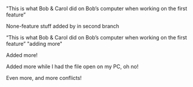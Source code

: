 
"This is what Bob & Carol did on Bob’s computer when working on the first feature”

None-feature stuff added by in second branch

“This is what Bob & Carol did on Bob’s computer when working on the first feature” "adding more"


Added more!

Added more while I had the file open on my PC, oh no!

Even more, and more conflicts!
